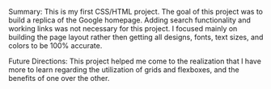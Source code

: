 Summary:
This is my first CSS/HTML project. The goal of this project was to build a replica of the Google homepage. Adding search functionality and working links was not necessary for this project. I focused mainly on building the page layout rather then getting all designs, fonts, text sizes, and colors to be 100% accurate. 

Future Directions:
This project helped me come to the realization that I have more to learn regarding the utilization of grids and flexboxes, and the benefits of one over the other. 
